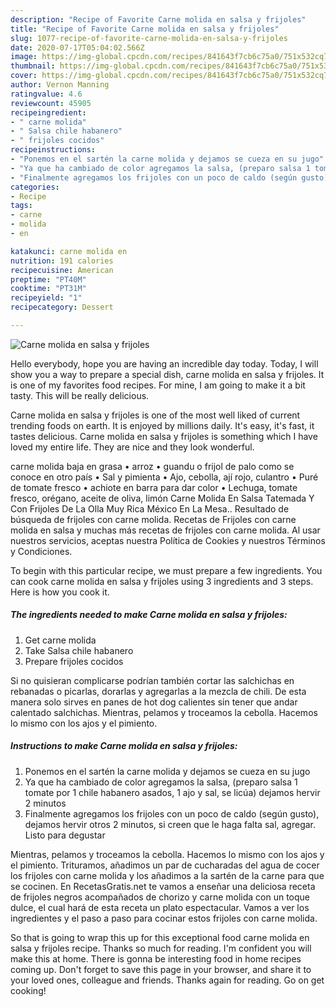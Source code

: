 ```yaml
---
description: "Recipe of Favorite Carne molida en salsa y frijoles"
title: "Recipe of Favorite Carne molida en salsa y frijoles"
slug: 1077-recipe-of-favorite-carne-molida-en-salsa-y-frijoles
date: 2020-07-17T05:04:02.566Z
image: https://img-global.cpcdn.com/recipes/841643f7cb6c75a0/751x532cq70/carne-molida-en-salsa-y-frijoles-foto-principal.jpg
thumbnail: https://img-global.cpcdn.com/recipes/841643f7cb6c75a0/751x532cq70/carne-molida-en-salsa-y-frijoles-foto-principal.jpg
cover: https://img-global.cpcdn.com/recipes/841643f7cb6c75a0/751x532cq70/carne-molida-en-salsa-y-frijoles-foto-principal.jpg
author: Vernon Manning
ratingvalue: 4.6
reviewcount: 45905
recipeingredient:
- " carne molida"
- " Salsa chile habanero"
- " frijoles cocidos"
recipeinstructions:
- "Ponemos en el sartén la carne molida y dejamos se cueza en su jugo"
- "Ya que ha cambiado de color agregamos la salsa, (preparo salsa 1 tomate por 1 chile habanero asados, 1 ajo y sal, se licúa) dejamos hervir 2 minutos"
- "Finalmente agregamos los frijoles con un poco de caldo (según gusto), dejamos hervir otros 2 minutos, si creen que le haga falta sal, agregar. Listo para degustar"
categories:
- Recipe
tags:
- carne
- molida
- en

katakunci: carne molida en 
nutrition: 191 calories
recipecuisine: American
preptime: "PT40M"
cooktime: "PT31M"
recipeyield: "1"
recipecategory: Dessert

---
```



![Carne molida en salsa y frijoles](https://img-global.cpcdn.com/recipes/841643f7cb6c75a0/751x532cq70/carne-molida-en-salsa-y-frijoles-foto-principal.jpg)

Hello everybody, hope you are having an incredible day today. Today, I will show you a way to prepare a special dish, carne molida en salsa y frijoles. It is one of my favorites food recipes. For mine, I am going to make it a bit tasty. This will be really delicious.

Carne molida en salsa y frijoles is one of the most well liked of current trending foods on earth. It is enjoyed by millions daily. It's easy, it's fast, it tastes delicious. Carne molida en salsa y frijoles is something which I have loved my entire life. They are nice and they look wonderful.

carne molida baja en grasa • arroz • guandu o frijol de palo como se conoce en otro país • Sal y pimienta • Ajo, cebolla, ají rojo, culantro • Puré de tomate fresco • achiote en barra para dar color • Lechuga, tomate fresco, orégano, aceite de oliva, limón Carne Molida En Salsa Tatemada Y Con Frijoles De La Olla Muy Rica México En La Mesa.. Resultado de búsqueda de frijoles con carne molida. Recetas de Frijoles con carne molida en salsa y muchas más recetas de frijoles con carne molida. Al usar nuestros servicios, aceptas nuestra Política de Cookies y nuestros Términos y Condiciones.


To begin with this particular recipe, we must prepare a few ingredients. You can cook carne molida en salsa y frijoles using 3 ingredients and 3 steps. Here is how you cook it.

<!--inarticleads1-->

##### The ingredients needed to make Carne molida en salsa y frijoles:

1. Get  carne molida
1. Take  Salsa chile habanero
1. Prepare  frijoles cocidos


Si no quisieran complicarse podrían también cortar las salchichas en rebanadas o picarlas, dorarlas y agregarlas a la mezcla de chili. De esta manera solo sirves en panes de hot dog calientes sin tener que andar calentado salchichas. Mientras, pelamos y troceamos la cebolla. Hacemos lo mismo con los ajos y el pimiento. 

<!--inarticleads2-->

##### Instructions to make Carne molida en salsa y frijoles:

1. Ponemos en el sartén la carne molida y dejamos se cueza en su jugo
1. Ya que ha cambiado de color agregamos la salsa, (preparo salsa 1 tomate por 1 chile habanero asados, 1 ajo y sal, se licúa) dejamos hervir 2 minutos
1. Finalmente agregamos los frijoles con un poco de caldo (según gusto), dejamos hervir otros 2 minutos, si creen que le haga falta sal, agregar. Listo para degustar


Mientras, pelamos y troceamos la cebolla. Hacemos lo mismo con los ajos y el pimiento. Trituramos, añadimos un par de cucharadas del agua de cocer los frijoles con carne molida y los añadimos a la sartén de la carne para que se cocinen. En RecetasGratis.net te vamos a enseñar una deliciosa receta de frijoles negros acompañados de chorizo y carne molida con un toque dulce, el cual hará de esta receta un plato espectacular. Vamos a ver los ingredientes y el paso a paso para cocinar estos frijoles con carne molida. 

So that is going to wrap this up for this exceptional food carne molida en salsa y frijoles recipe. Thanks so much for reading. I'm confident you will make this at home. There is gonna be interesting food in home recipes coming up. Don't forget to save this page in your browser, and share it to your loved ones, colleague and friends. Thanks again for reading. Go on get cooking!
